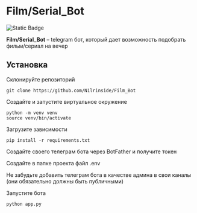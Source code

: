 ﻿# Film/Serial_Bot

![Static Badge](https://img.shields.io/badge/%D0%9F%D0%BE%D1%81%D0%BC%D0%BE%D1%82%D1%80%D0%B5%D1%82%D1%8C_%D0%B4%D0%B5%D0%BC%D0%BE%D0%BD%D1%81%D1%82%D1%80%D0%B0%D1%86%D0%B8%D1%8E_%D1%82%D0%B5%D0%BB%D0%B5%D0%B3%D1%80%D0%B0%D0%BC_%D0%B1%D0%BE%D1%82%D0%B0-blue?link=https%3A%2F%2Ft.me%2FFilms_or_serials_for_u_bot)


**Film/Serial_Bot** – telegram бот, который дает возможность подобрать фильм/сериал на вечер

## Установка

Склонируйте репозиторий
```
git clone https://github.com/N1lrinside/Film_Bot
```
Создайте и запустите виртуальное окружение
```
python -m venv venv
source venv/bin/activate
```
Загрузите зависимости
```
pip install -r requirements.txt
```
Создайте своего телеграм бота через BotFather и получите токен

Создайте в папке проекта файл .env

Не забудьте добавить телеграм бота в качестве админа в свои каналы (они обязательно должны быть публичными)


Запустите бота
```
python app.py
```



